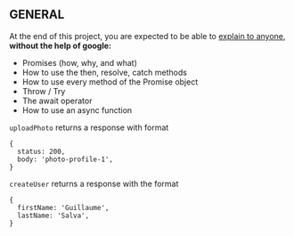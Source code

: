 ## GENERAL

At the end of this project, you are expected to be able to [explain to anyone](https://fs.blog/feynman-learning-technique/), **without the help of google:**

- Promises (how, why, and what)
- How to use the then, resolve, catch methods
- How to use every method of the Promise object
- Throw / Try
- The await operator
- How to use an async function

`uploadPhoto` returns a response with format

```
{
  status: 200,
  body: 'photo-profile-1',
}
```

`createUser` returns a response with the format
```
{
  firstName: 'Guillaume',
  lastName: 'Salva',
}
```
